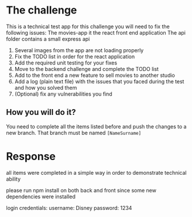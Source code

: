 # The challenge

This is a technical test app for this challenge you will need to fix the following issues:
The movies-app it the react front end application
The api folder contains a small express api

1. Several images from the app are not loading properly
2. Fix the TODO list in order for the react application
3. Add the required unit testing for your fixes
4. Move to the backend challenge and complete the TODO list
5. Add to the front end a new feature to sell movies to another studio
6. Add a log (plain text file) with the issues that you faced during the test and how you solved them
7. (Optional) fix any vulnerabilities you find

## How you will do it?
You need to complete all the items listed before and push the changes to a new branch. That branch must be named ``[NameSurname]`` 

# Response
all items were completed in a simple way in order to demonstrate technical ability

please run npm install on both back and front since some new dependencies were installed

login credentials:
username: Disney
password: 1234

